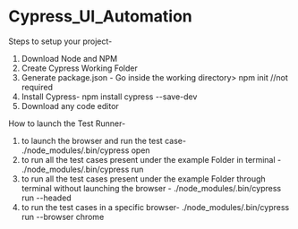 # Cypress_UI_Automation

Steps to setup your project-

1. Download Node and NPM
2. Create Cypress Working Folder
3. Generate package.json - Go inside the working directory> npm init //not required
4. Install Cypress- npm install cypress --save-dev
5. Download any code editor

How to launch the Test Runner-

1. to launch the browser and run the test case- ./node_modules/.bin/cypress open
2. to run all the test cases present under the example Folder in terminal - ./node_modules/.bin/cypress run
3. to run all the test cases present under the example Folder through terminal without launching the browser - ./node_modules/.bin/cypress run --headed
4. to run the test cases in a specific browser- ./node_modules/.bin/cypress run --browser chrome
